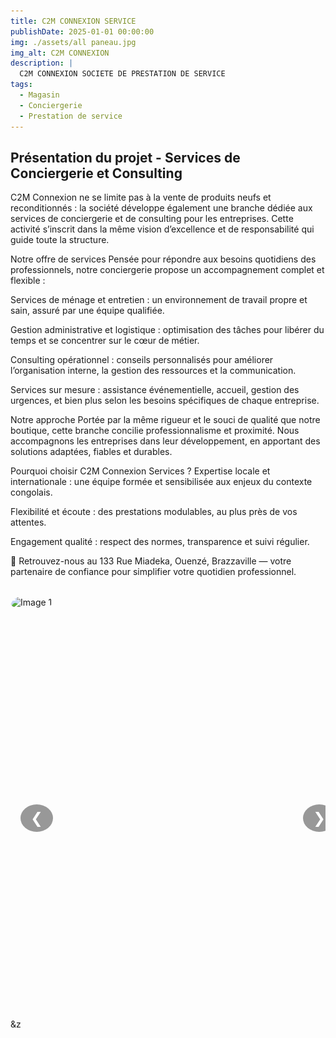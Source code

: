 ```yaml
---
title: C2M CONNEXION SERVICE
publishDate: 2025-01-01 00:00:00
img: ./assets/all paneau.jpg
img_alt: C2M CONNEXION
description: |
  C2M CONNEXION SOCIETE DE PRESTATION DE SERVICE 
tags:
  - Magasin
  - Conciergerie
  - Prestation de service
---
```



## Présentation du projet - Services de Conciergerie et Consulting
C2M Connexion ne se limite pas à la vente de produits neufs et reconditionnés : la société développe également une branche dédiée aux services de conciergerie et de consulting pour les entreprises. Cette activité s’inscrit dans la même vision d’excellence et de responsabilité qui guide toute la structure.

Notre offre de services
Pensée pour répondre aux besoins quotidiens des professionnels, notre conciergerie propose un accompagnement complet et flexible :

Services de ménage et entretien : un environnement de travail propre et sain, assuré par une équipe qualifiée.

Gestion administrative et logistique : optimisation des tâches pour libérer du temps et se concentrer sur le cœur de métier.

Consulting opérationnel : conseils personnalisés pour améliorer l’organisation interne, la gestion des ressources et la communication.

Services sur mesure : assistance événementielle, accueil, gestion des urgences, et bien plus selon les besoins spécifiques de chaque entreprise.

Notre approche
Portée par la même rigueur et le souci de qualité que notre boutique, cette branche concilie professionnalisme et proximité. Nous accompagnons les entreprises dans leur développement, en apportant des solutions adaptées, fiables et durables.

Pourquoi choisir C2M Connexion Services ?
Expertise locale et internationale : une équipe formée et sensibilisée aux enjeux du contexte congolais.

Flexibilité et écoute : des prestations modulables, au plus près de vos attentes.

Engagement qualité : respect des normes, transparence et suivi régulier.

📍 Retrouvez-nous au 133 Rue Miadeka, Ouenzé, Brazzaville — votre partenaire de confiance pour simplifier votre quotidien professionnel.



<!-- ✅ CAROUSEL -->
<div class="carousel" id="carousel">
  <div class="carousel-track" id="carousel-track">
    <div class="carousel-slide"><img src="./public/assets/all pangieau.jpg" alt="Image 1" loading="lazy" /></div>
    <div class="carousel-slide"><img src="./assets/conciergerie.jpg" alt="Image 2" loading="lazy" /></div>
    <div class="carousel-slide"><img src="./assets/produit.jpg" alt="Image 3" loading="lazy" /></div>
    <div class="carousel-slide"><img src="./assets/tish shirt.jpg" alt="Image 4" loading="lazy" /></div>
  </div>
&z
  <div class="carousel-buttons">
    <button class="carousel-button" id="prev">&#10094;</button>
    <button class="carousel-button" id="next">&#10095;</button>
  </div>

  <div class="carousel-dots" id="carousel-dots"></div>
</div>

<!-- ✅ STYLES -->
<style>
  .carousel {
    position: relative;
    overflow: hidden;
    max-width: 600px;
    margin: 2rem auto;
    border-radius: 1rem;
  }

  .carousel-track {
    display: flex;
    transition: transform 0.5s ease;
  }

  .carousel-slide {
    min-width: 100%;
  }

  .carousel-slide img {
    width: 100%;
    height: auto;
    border-radius: 1rem;
  }

  .carousel-buttons {
    position: absolute;
    top: 50%;
    width: 100%;
    display: flex;
    justify-content: space-between;
    padding: 0 1rem;
    transform: translateY(-50%);
  }

  .carousel-button {
    background: rgba(0, 0, 0, 0.4);
    color: white;
    border: none;
    padding: 0.5rem 1rem;
    border-radius: 50%;
    font-size: 1.5rem;
    cursor: pointer;
  }

  .carousel-dots {
    display: flex;
    justify-content: center;
    margin-top: 1rem;
    gap: 0.5rem;
  }

  .carousel-dot {
    width: 10px;
    height: 10px;
    background: gray;
    border-radius: 50%;
    cursor: pointer;
  }

  .carousel-dot.active {
    background: blue;
  }
</style>

<!-- ✅ SCRIPT -->
<script type="module">
  const track = document.getElementById("carousel-track");
  const slides = document.querySelectorAll(".carousel-slide");
  const dotsContainer = document.getElementById("carousel-dots");
  const prev = document.getElementById("prev");
  const next = document.getElementById("next");

  let index = 0;
  const total = slides.length;

  // Generate dots
  for (let i = 0; i < total; i++) {
    const dot = document.createElement("div");
    dot.classList.add("carousel-dot");
    dot.dataset.index = i;
    dotsContainer.appendChild(dot);
  }

  const dots = document.querySelectorAll(".carousel-dot");

  function updateCarousel() {
    track.style.transform = `translateX(-${index * 100}%)`;
    dots.forEach((dot, i) => dot.classList.toggle("active", i === index));
  }

  prev.addEventListener("click", () => {
    index = (index - 1 + total) % total;
    updateCarousel();
  });

  next.addEventListener("click", () => {
    index = (index + 1) % total;
    updateCarousel();
  });

  dots.forEach((dot) => {
    dot.addEventListener("click", (e) => {
      index = Number(e.target.dataset.index);
      updateCarousel();
    });
  });

  updateCarousel();
</script>
